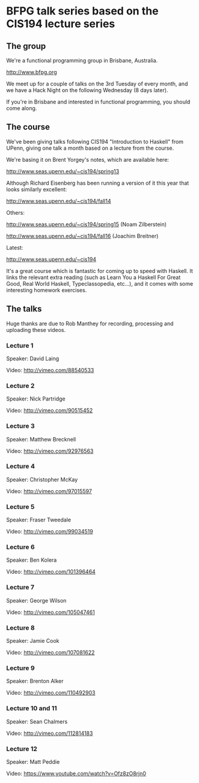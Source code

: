 
# BFPG talk series based on the CIS194 lecture series

## The group

We're a functional programming group in Brisbane, Australia.

  http://www.bfpg.org

We meet up for a couple of talks on the 3rd Tuesday of every month, and we have a Hack Night on the following Wednesday (8 days later).

If you're in Brisbane and interested in functional programming, you should come along.

## The course

We've been giving talks following CIS194 "Introduction to Haskell" from UPenn, giving one talk a month based on a lecture from the course.

We're basing it on Brent Yorgey's notes, which are available here:

  http://www.seas.upenn.edu/~cis194/spring13

Although Richard Eisenberg has been running a version of it this year that looks similarly excellent:

  http://www.seas.upenn.edu/~cis194/fall14

Others:

  http://www.seas.upenn.edu/~cis194/spring15 (Noam Zilberstein)
  
  http://www.seas.upenn.edu/~cis194/fall16 (Joachim Breitner)

Latest:

  http://www.seas.upenn.edu/~cis194

It's a great course which is fantastic for coming up to speed with Haskell.
It links the relevant extra reading (such as Learn You a Haskell For Great Good, Real World Haskell, Typeclassopedia, etc...), and it comes with some interesting homework exercises.

## The talks

Huge thanks are due to Rob Manthey for recording, processing and uploading these videos.

### Lecture 1

Speaker:
  David Laing

Video:
  http://vimeo.com/88540533

### Lecture 2

Speaker:
  Nick Partridge

Video:
  http://vimeo.com/90515452

### Lecture 3

Speaker:
  Matthew Brecknell

Video:
  http://vimeo.com/92976563

### Lecture 4

Speaker:
  Christopher McKay

Video:
  http://vimeo.com/97015597

### Lecture 5

Speaker:
  Fraser Tweedale

Video:
  http://vimeo.com/99034519

### Lecture 6

Speaker:
  Ben Kolera

Video:
  http://vimeo.com/101396464

### Lecture 7

Speaker:
  George Wilson

Video:
  http://vimeo.com/105047461

### Lecture 8

Speaker:
  Jamie Cook

Video:
  http://vimeo.com/107081622

### Lecture 9

Speaker:
  Brenton Alker

Video:
  http://vimeo.com/110492903

### Lecture 10 and 11

Speaker:
  Sean Chalmers

Video:
  http://vimeo.com/112814183

### Lecture 12

Speaker:
  Matt Peddie

Video:
  https://www.youtube.com/watch?v=Ofz8zO8rjn0
